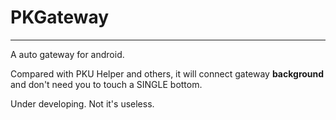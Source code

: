 # PKGateway


--------------

A auto gateway for android.

Compared with PKU Helper and others, it will connect gateway **background** and don't need you to touch a SINGLE bottom.

Under developing. Not it's useless.
